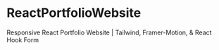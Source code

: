 # ReactPortfolioWebsite
Responsive React Portfolio Website | Tailwind, Framer-Motion, &amp; React Hook Form
